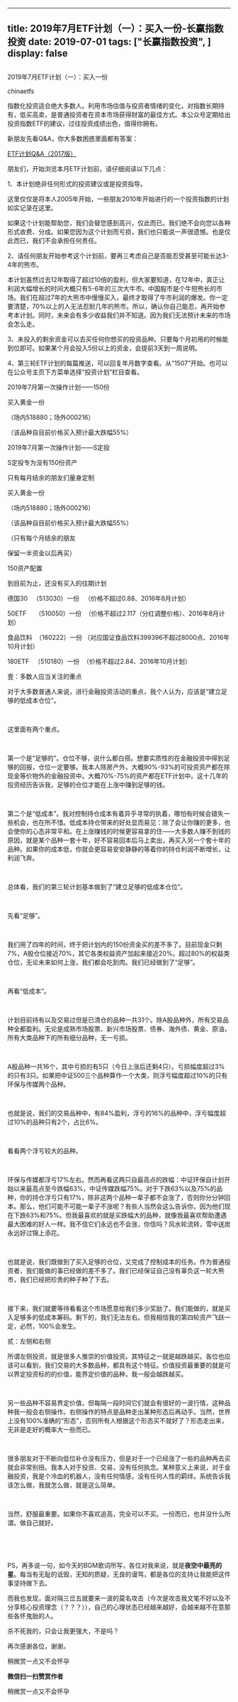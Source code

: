 
---
title:  2019年7月ETF计划（一）：买入一份-长赢指数投资
date: 2019-07-01
tags: ["长赢指数投资", ]
display: false
---


## 



2019年7月ETF计划（一）：买入一份




chinaetfs




指数化投资适合绝大多数人。利用市场估值与投资者情绪的变化，对指数长期持有，低买高卖，是普通投资者在资本市场获得财富的最佳方式。本公众号定期给出投资指数ETF的建议，过往投资成绩出色，值得你拥有。










新朋友先看Q&amp;A，你大多数困惑里面都有答案：



[ETF计划Q&amp;A（2017版）](http://mp.weixin.qq.com/s?__biz=MzIwMTIzNDMwNA==&amp;mid=2653408592&amp;idx=1&amp;sn=fde1a92e4caefec9c3a8298e74e8ff45&amp;chksm=8d226fbfba55e6a921f9daf22566693a85cbd8a192ba104e060ad3daf7f5940d3885c8e1bbef&amp;scene=21#wechat_redirect)



朋友们，开始浏览本月ETF计划前，请仔细阅读以下几点：

1、本计划绝非任何形式的投资建议或是投资指导。



这里仅仅是将本人2005年开始，一些朋友2010年开始进行的一个投资指数的计划如实记录在这里。





如果这个计划能帮助您，我们会替您感到高兴，仅此而已。我们绝不会向您以各种形式收费、分成。如果您因为这个计划而亏损，我们也只能说一声很遗憾。也是仅此而已，我们不会承担任何责任。



2、请任何朋友开始参考这个计划前，要再三考虑自己是否能忍受甚至可能长达3-4年的熊市。



本计划虽然过去12年取得了超过10倍的盈利，但大家要知道，在12年中，真正让利润大幅增长的时间大概只有5-6年的三次大牛市。中国股市是个牛短熊长的市场。我们在超过7年的大熊市中慢慢买入，最终才取得了牛市利润的爆发。你一定要清楚，70%以上的人无法忍耐几年的熊市。所以，确认你自己能忍，再开始参考本计划。同时，未来会有多少收益我们并不知道。因为我们无法预计未来的市场会怎么走。



3、未投入的剩余资金可以去买任何你想买的投资品种。只要每个月初用的时候能到位即可。如果某个月会投入5份以上的资金，会提前3天到一周说明。



4、第三轮ETF计划的每篇推送，可以回复年月数字查看。从“1507”开始。也可以在公众号主页下方菜单选择“投资计划”栏目查看。







2019年7月第一次操作计划——150份



买入黄金一份

（场内518880；场外000216）

（该品种自目前价格买入预计最大跌幅55%）







2019年7月第一次操作计划——S定投

S定投专为没有150份资产

只有每月结余的朋友们量身定制



买入黄金一份

（场内518880；场外000216）

（该品种自目前价格买入预计最大跌幅55%）



（只有每个月结余的朋友

保留一半资金以后再买）







150资产配置





到目前为止，还没有买入的往期计划

德国30&nbsp;&nbsp; （513030）一份&nbsp;&nbsp; （价格不超过0.88、2016年8月计划）



50ETF&nbsp;&nbsp;&nbsp;&nbsp; （510050）一份&nbsp; （价格不超过2.117（分红调整价格）、2016年8月计划）

食品饮料&nbsp; （160222）一份 （对应国证食品饮料399396不超过8000点、2016年10月计划）

180ETF&nbsp;&nbsp; （510180）一份&nbsp; （价格不超过2.84、2016年10月计划）







壹：多数人应当关注的重点

对于大多数普通人来说，进行金融投资活动的重点，我个人认为，应该是“建立足够的低成本仓位”。

&nbsp;

这里面有两个重点。

&nbsp;

第一个是“足够的”。仓位不够，说什么都白搭。想要实质性的在金融投资中得到足够的回报，仓位一定要够。我本人除房产外，大概90%-93%的可投资资产都在除现金等价物外的金融投资中。大概70%-75%的资产都在ETF计划中。这十几年的投资经历告诉我，足够的仓位才能在上涨中赚到足够的钱。

&nbsp;

第二个是“低成本”。我对控制持仓成本有着异乎寻常的执着，哪怕有时候会错失一些机会，也在所不惜。低成本持仓带来的好处显而易见：除了会让你赚的更多，也会使你的心态非常平和。在上涨赚钱的时候更容易拿的住——大多数人赚不到钱的原因，就是某个品种一套十年，好不容易回本后马上卖出，再买入另一个套十年的品种。如果你的成本低，你就会更容易安安静静的等着你的持仓利润不断增长，让利润飞奔。

&nbsp;

总体看，我们的第三轮计划基本做到了“建立足够的低成本仓位”。

&nbsp;

先看“足够”。

&nbsp;

我们用了四年的时间，终于把计划内的150份资金买的差不多了。目前现金只剩7%，A股仓位接近70%，其它各类权益资产加起来接近20%。超过80%的权益类仓位，无论未来如何上涨，我们都会吃到肉。我们已经做到了“足够”。

&nbsp;

再看“低成本”。

&nbsp;

计划目前持有以及交易过但是已清仓的品种一共31个。除A股品种外，所有交易品种全都盈利。无论是成熟市场股票、新兴市场股票、债券、海外债、黄金、原油，所有大类品种下的所有细分品种，无一亏损。

&nbsp;

A股品种一共16个，其中亏损的有5只（今日上涨后还剩4只）。亏损幅度超过3%的只有3只。如果把中证500三个品种算作一个大类，则浮亏幅度超过10%的只有环保与传媒两个品种。

&nbsp;

也就是说，我们的交易品种中，有84%盈利，浮亏的16%的品种中，浮亏幅度超过10%的品种只有2个，占比6%。

&nbsp;

看看两个浮亏较大的品种。

&nbsp;

环保与传媒都浮亏17%左右。然而再看这两只自最高点的跌幅：中证环保自计划开始以来最高点至今跌幅63%，中证传媒跌幅75%。对于下跌63%以及75%的品种，你的持仓浮亏只有17%，除非这两个品种一辈子都不会涨了，否则你分分钟回本。那么，他们可能不可能一辈子不涨呢？有些人当然会这么告诉你，因为他们现在下跌63%和75%。但我最喜欢的就是买跌幅大的品种，就像我最喜欢帮助遭遇最大困难的好人一样。我不信它们永远也不会涨，你信吗？风水轮流转，雪中送炭永远好过锦上添花。

&nbsp;

也就是说，我们既做到了买入足够的仓位，又完成了控制成本的任务。作为普通投资者，我们能做的事已经做的差不多了。我们已经保证自己没有辜负这一轮大熊市，我们已经把珍贵的种子种了下去。

&nbsp;

接下来，我们就要等待看看这个市场愿意给我们多少奖励了。我们能做的，就是买入足够多的低成本筹码。剩下的，我们无法左右。但我相信我的第四轮资产飞跃一定，必然，100%会发生。



贰：左侧和右侧

所谓左侧投资，就是很多人推崇的价值投资。其特征之一就是越跌越买。各位也应该可以看到，我们交易的大多数品种，都具有这个特征。价值投资最重要的就是可以界定投资标的的价值，能界定价值的品种，我一般会越跌越买。

&nbsp;

另一些品种不容易界定价值，但每隔一段时间它们就会有很好的一波行情，这种品种我一般会右侧操作。右侧操作的特点是品种走出某种形态后再动手。当然，世界上没有100%准确的“形态”，否则所有人根据这个形态买不就好了？形态走出来，无非是走好的概率大一些而已。

&nbsp;

很多朋友对于不断向低位补仓没有压力，但是对于一个已经涨了一些的品种再去买就会非常别扭。我本人对于投资、交易，没有任何执念。某种意义上来说，对于金融投资，我是个冷血的机器人，没有任何情感，没有任何人性的羁绊。系统告诉我该怎么做，我就怎么做，就是这么简单。

&nbsp;

当然，舒服最重要。如果你不喜欢追高，完全可以不买。一份而已，也并没什么所谓。做自己就好。

&nbsp;

&nbsp;

PS，再多说一句，如今天的BGM歌词所写，各位对我来说，就是**夜空中最亮的星**。每当有无耻的诋毁，无知的质疑，无良的谩骂，都是各位的支持让我能把这件事坚持做下去。



而我也发现，面对隔三岔五就要来一波的莫名攻击（今次是攻击我文笔不好以及不分享核心投资理念（？？？）），自己的心理状态已经越来越好，会越来越不在意那些各怀鬼胎的人。



杀不死我的，只会让我更强大，不是吗？



再次感谢各位，谢谢。











稍微赏一点又不会怀孕


**微信扫一扫赞赏作者**






稍微赏一点又不会怀孕








